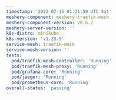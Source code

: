 ```yaml
---
timestamp: '2023-07-15 01:21:59 UTC Sat'
meshery-component: meshery-traefik-mesh
meshery-component-version: v0.6.7
meshery-server-version: ''
k8s-distro: minikube
k8s-version: 'v1.23.9'
service-mesh: traefik-mesh
service-mesh-version: ''
tests:
  pod/traefik-mesh-controller: 'Running'
  pod/traefik-mesh-proxy: 'Running'
  pod/grafana-core: 'Running'
  pod/jaeger: 'Running'
  pod/prometheus-core: 'Running'
overall-status: 'passing'
---
```

